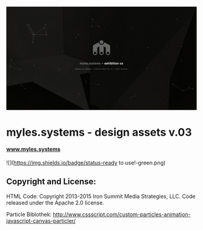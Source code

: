 ![](preview.png)



# myles.systems - design assets v.03

#### www.myles.systems


![](https://img.shields.io/badge/status-ready to use!-green.png)







## Copyright and License:

HTML Code:
Copyright 2013-2015 Iron Summit Media Strategies,
LLC. Code released under the Apache 2.0 license.

Particle Biblothek:
http://www.cssscript.com/custom-particles-animation-javascript-canvas-particler/






